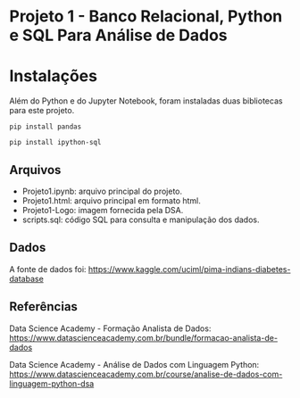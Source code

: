 # Projeto 1 - Banco Relacional, Python e SQL Para Análise de Dados

# Instalações
Além do Python e do Jupyter Notebook, foram instaladas duas bibliotecas para este projeto.

`pip install pandas`

`pip install ipython-sql`


## Arquivos
- Projeto1.ipynb: arquivo principal do projeto.
- Projeto1.html: arquivo principal em formato html.
- Projeto1-Logo: imagem fornecida pela DSA. 
- scripts.sql: código SQL para consulta e manipulação dos dados.


## Dados
A fonte de dados foi:
https://www.kaggle.com/uciml/pima-indians-diabetes-database


## Referências
Data Science Academy - Formação Analista de Dados:
https://www.datascienceacademy.com.br/bundle/formacao-analista-de-dados

Data Science Academy - Análise de Dados com Linguagem Python:
https://www.datascienceacademy.com.br/course/analise-de-dados-com-linguagem-python-dsa